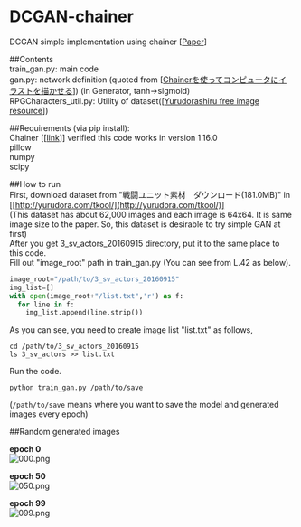 # DCGAN-chainer
DCGAN simple implementation using chainer [[Paper](https://arxiv.org/abs/1511.06434)]  

##Contents  
train_gan.py: main code  
gan.py: network definition (quoted from [[Chainerを使ってコンピュータにイラストを描かせる](http://qiita.com/rezoolab/items/5cc96b6d31153e0c86bc)]) (in Generator, tanh->sigmoid)  
RPGCharacters_util.py: Utility of dataset([[Yurudorashiru free image resource](http://yurudora.com/tkool/)])  

##Requirements (via pip install):  
Chainer [[[link](http://chainer.org/)]] verified this code works in version 1.16.0   
pillow  
numpy  
scipy    

##How to run   
First, download dataset from "戦闘ユニット素材　ダウンロード(181.0MB)" in [[http://yurudora.com/tkool/](http://yurudora.com/tkool/)]  
(This dataset has about 62,000 images and each image is 64x64. It is same image size to the paper. So, this dataset is desirable to try simple GAN at first)    
After you get 3_sv_actors_20160915 directory, put it to the same place to this code.  
Fill out "image_root" path in train_gan.py (You can see from L.42 as below).  
```python  
image_root="/path/to/3_sv_actors_20160915"  
img_list=[]  
with open(image_root+"/list.txt",'r') as f:  
  for line in f:  
    img_list.append(line.strip())  
```  
As you can see, you need to create image list "list.txt" as follows,  
```   
cd /path/to/3_sv_actors_20160915  
ls 3_sv_actors >> list.txt  
``` 
Run the code.
```    
python train_gan.py /path/to/save  
```  
(`/path/to/save` means where you want to save the model and generated images every epoch)  

##Random generated images  

**epoch 0**  
![000.png](https://github.com/SeitaroShinagawa/DCGAN-chainer/blob/master/images/000.png "epoch 0")  

**epoch 50**  
![050.png](https://github.com/SeitaroShinagawa/DCGAN-chainer/blob/master/images/050.png "epoch 50")  

**epoch 99**  
![099.png](https://github.com/SeitaroShinagawa/DCGAN-chainer/blob/master/images/099.png "epoch 99")  



